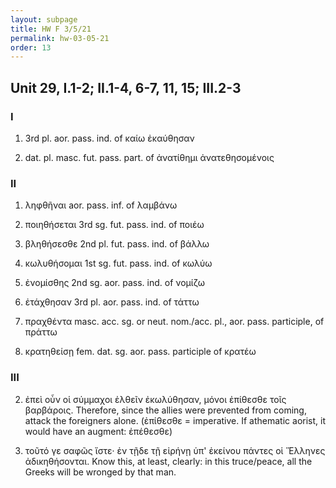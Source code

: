 ```yaml
---
layout: subpage
title: HW F 3/5/21
permalink: hw-03-05-21
order: 13
---
```


## Unit 29, I.1-2; II.1-4, 6-7, 11, 15; III.2-3

### I

1. 3rd pl. aor. pass. ind. of καίω
ἐκαύθησαν

2. dat. pl. masc. fut. pass. part. of ἀνατίθημι
ἀνατεθησομένοις

### II

1. ληφθῆναι
aor. pass. inf. of λαμβάνω

2. ποιηθήσεται
3rd sg. fut. pass. ind. of ποιέω

3. βληθήσεσθε
2nd pl. fut. pass. ind. of βάλλω

4. κωλυθήσομαι
1st sg. fut. pass. ind. of κωλύω

6. ἐνομίσθης
2nd sg. aor. pass. ind. of νομίζω

7. ἐτάχθησαν
3rd pl. aor. pass. ind. of τάττω

11. πραχθέντα
masc. acc. sg. or neut. nom./acc. pl., aor. pass. participle, of πράττω

15. κρατηθείσῃ
fem. dat. sg. aor. pass. participle of κρατέω

### III

2. ἐπεὶ οὖν οἱ σύμμαχοι ἐλθεῖν ἐκωλύθησαν, μόνοι ἐπίθεσθε τοῖς βαρβάροις.
Therefore, since the allies were prevented from coming, attack the foreigners alone. (ἐπίθεσθε = imperative. If athematic aorist, it would have an augment: ἐπέθεσθε)

3. τοῦτό γε σαφῶς ἴστε· ἐν τῇδε τῇ εἰρήνῃ ὑπ' ἐκείνου πάντες οἱ Ἕλληνες ἀδικηθήσονται.
Know this, at least, clearly: in this truce/peace, all the Greeks will be wronged by that man.
